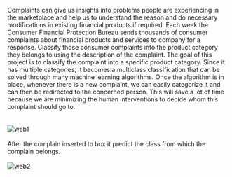 Complaints can give us insights into problems people are experiencing in the marketplace and help us to understand the reason and do necessary modifications in existing financial products if required. Each week the Consumer Financial Protection Bureau sends thousands of consumer complaints about financial products and services to company for a response. Classify those consumer complaints into the product category they belongs to using the description of the complaint. The goal of this project is to classify the complaint into a specific product category. Since it has multiple categories, it becomes a multiclass classification that can be solved through many machine learning algorithms. Once the algorithm is in place, whenever there is a new complaint, we can easily categorize it and can then be redirected to the concerned person. This will save a lot of time because we are minimizing the human interventions to decide whom this complaint should go to.
<br><br><br>
![web1](https://github.com/CodeForFun-JayeshP/Real-Time-Finance-Complain-Classification-using-Big-Data-Framework/assets/73586740/9e366bbe-cdd0-4b45-b684-0f54a278e4b8)
<br>
<br>
After the complain inserted to box it predict the class from which the complain belongs.
<br>
<br>
![web2](https://github.com/CodeForFun-JayeshP/Real-Time-Finance-Complain-Classification-using-Big-Data-Framework/assets/73586740/6607ada2-9e40-4355-a948-1753fe3d46bd)
